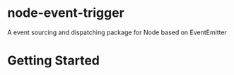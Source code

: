 # node-event-trigger
A event sourcing and dispatching package for Node based on EventEmitter

<h1> Getting Started <h1>

